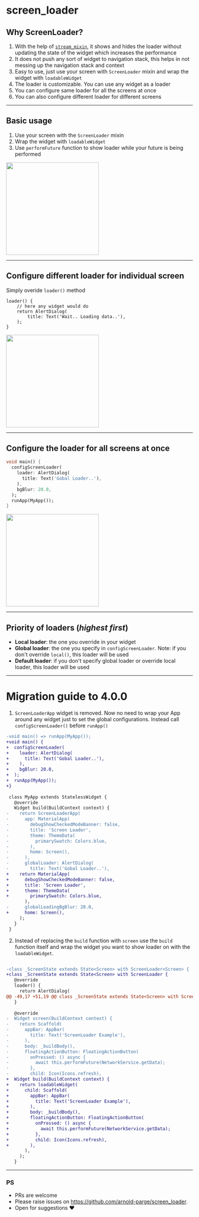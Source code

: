 # screen_loader

## Why ScreenLoader?
1. With the help of [`stream_mixin`](https://pub.dev/packages/stream_mixin/), it shows and hides the loader without updating the state of the widget which increases the performance
1. It does not push any sort of widget to navigation stack, this helps in not messing up the navigation stack and context
1. Easy to use, just use your screen with `ScreenLoader` mixin and wrap the widget with `loadableWidget`
1. The loader is customizable. You can use any widget as a loader
1. You can configure same loader for all the screens at once
1. You can also configure different loader for different screens

---
## Basic usage
1. Use your screen with the `ScreenLoader` mixin
1. Wrap the widget with `loadableWidget`
1. Use `performFuture` function to show loader while your future is being performed

<img src="https://raw.githubusercontent.com/arnold-parge/screen_loader/master/example/basic.gif" width="250" />

---
## Configure different loader for individual screen

Simply overide `loader()` method
```
loader() {
    // here any widget would do
    return AlertDialog(
        title: Text('Wait.. Loading data..'),
    );
}
```

<img src="https://raw.githubusercontent.com/arnold-parge/screen_loader/master/example/local.gif" width="250" />

---
## Configure the loader for all screens at once

```dart
void main() {
  configScreenLoader(
    loader: AlertDialog(
      title: Text('Gobal Loader..'),
    ),
    bgBlur: 20.0,
  );
  runApp(MyApp());
}
```

<img src="https://raw.githubusercontent.com/arnold-parge/screen_loader/master/example/global.gif" width="250" />

---
## Priority of loaders (_highest first_)

- **Local loader**: the one you override in your widget
- **Global loader**: the one you specify in `configScreenLoader`. Note: if you don't override `local()`, this loader will be used
- **Default loader**: if you don't specify global loader or override local loader, this loader will be used

---
# Migration guide to 4.0.0
1. `ScreenLoaderApp` widget is removed. Now no need to wrap your App around any widget just to set the global configurations. Instead call `configScreenLoader()` before `runApp()`
```diff
-void main() => runApp(MyApp());
+void main() {
+  configScreenLoader(
+    loader: AlertDialog(
+      title: Text('Gobal Loader..'),
+    ),
+    bgBlur: 20.0,
+  );
+  runApp(MyApp());
+}
 
 class MyApp extends StatelessWidget {
   @override
   Widget build(BuildContext context) {
-    return ScreenLoaderApp(
-      app: MaterialApp(
-        debugShowCheckedModeBanner: false,
-        title: 'Screen Loader',
-        theme: ThemeData(
-          primarySwatch: Colors.blue,
-        ),
-        home: Screen(),
-      ),
-      globalLoader: AlertDialog(
-        title: Text('Gobal Loader..'),
+    return MaterialApp(
+      debugShowCheckedModeBanner: false,
+      title: 'Screen Loader',
+      theme: ThemeData(
+        primarySwatch: Colors.blue,
       ),
-      globalLoadingBgBlur: 20.0,
+      home: Screen(),
     );
   }
 }
```
2. Instead of replacing the `build` function with `screen` use the `build` function itself and wrap the widget you want to show loader on with the `loadableWidget`.
```diff

-class _ScreenState extends State<Screen> with ScreenLoader<Screen> {
+class _ScreenState extends State<Screen> with ScreenLoader {
   @override
   loader() {
     return AlertDialog(
@@ -49,17 +51,19 @@ class _ScreenState extends State<Screen> with ScreenLoader<Screen> {
   }
 
   @override
-  Widget screen(BuildContext context) {
-    return Scaffold(
-      appBar: AppBar(
-        title: Text('ScreenLoader Example'),
-      ),
-      body: _buildBody(),
-      floatingActionButton: FloatingActionButton(
-        onPressed: () async {
-          await this.performFuture(NetworkService.getData);
-        },
-        child: Icon(Icons.refresh),
+  Widget build(BuildContext context) {
+    return loadableWidget(
+      child: Scaffold(
+        appBar: AppBar(
+          title: Text('ScreenLoader Example'),
+        ),
+        body: _buildBody(),
+        floatingActionButton: FloatingActionButton(
+          onPressed: () async {
+            await this.performFuture(NetworkService.getData);
+          },
+          child: Icon(Icons.refresh),
+        ),
       ),
     );
   }
```

---
### PS 
- PRs are welcome
- Please raise issues on https://github.com/arnold-parge/screen_loader.
- Open for suggestions ❤️